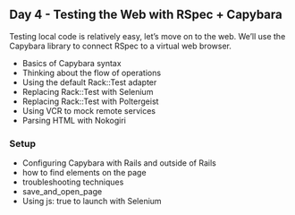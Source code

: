 ## Day 4 - Testing the Web with RSpec + Capybara

Testing local code is relatively easy, let’s move on to the web. We’ll use the Capybara library to connect RSpec to a virtual web browser.

* Basics of Capybara syntax
* Thinking about the flow of operations
* Using the default Rack::Test adapter
* Replacing Rack::Test with Selenium
* Replacing Rack::Test with Poltergeist
* Using VCR to mock remote services
* Parsing HTML with Nokogiri

### Setup

* Configuring Capybara with Rails and outside of Rails
* how to find elements on the page
* troubleshooting techniques
* save_and_open_page
* Using js: true to launch with Selenium